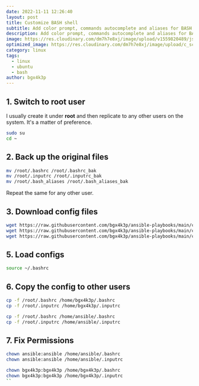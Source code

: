 ```yaml
---
date: 2022-11-11 12:26:40
layout: post
title: Customize BASH shell
subtitle: Add color prompt, commands autocomplete and aliases for BASH shell
description: Add color prompt, commands autocomplete and aliases for BASH shell on Ubuntu. This is a time saver if you tend to build and re-build your servers all the time, like in a home lab.
image: https://res.cloudinary.com/dm7h7e8xj/image/upload/v1559820489/js-code_n83m7a.jpg
optimized_image: https://res.cloudinary.com/dm7h7e8xj/image/upload/c_scale,w_380/v1559820489/js-code_n83m7a.jpg
category: linux
tags:
  - linux
  - ubuntu
  - bash
author: bgx4k3p
---
```


## 1. Switch to root user

I usually create it under **root** and then replicate to any other users on the system. It's a matter of preference.

```bash
sudo su
cd ~
```

## 2. Back up the original files

```bash
mv /root/.bashrc /root/.bashrc_bak
mv /root/.inputrc /root/.inputrc_bak
mv /root/.bash_aliases /root/.bash_aliases_bak
```

Repeat the same for any other user. 

## 3. Download config files

```bash
wget https://raw.githubusercontent.com/bgx4k3p/ansible-playbooks/main/custom-configs/bashrc -O /root/.bashrc
wget https://raw.githubusercontent.com/bgx4k3p/ansible-playbooks/main/custom-configs/inputrc -O /root/.inputrc
wget https://raw.githubusercontent.com/bgx4k3p/ansible-playbooks/main/custom-configs/bash_aliases -O /root/.bash_aliases
```

## 5. Load configs

```bash
source ~/.bashrc
```

## 6. Copy the config to other users

```bash
cp -f /root/.bashrc /home/bgx4k3p/.bashrc
cp -f /root/.inputrc /home/bgx4k3p/.inputrc

cp -f /root/.bashrc /home/ansible/.bashrc
cp -f /root/.inputrc /home/ansible/.inputrc
```

## 7. Fix Permissions

```bash
chown ansible:ansible /home/ansible/.bashrc
chown ansible:ansible /home/ansible/.inputrc

chown bgx4k3p:bgx4k3p /home/bgx4k3p/.bashrc
chown bgx4k3p:bgx4k3p /home/bgx4k3p/.inputrc
``
